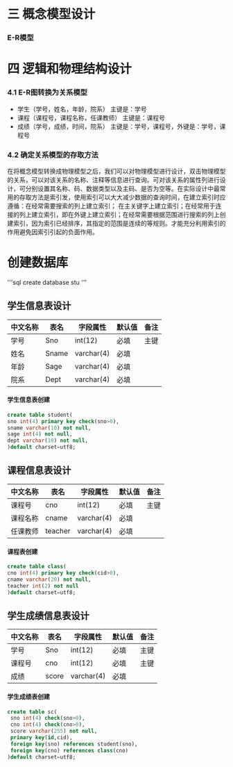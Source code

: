 # 三 概念模型设计
### E-R模型

# 四 逻辑和物理结构设计
### 4.1 E-R图转换为关系模型
- 学生（学号，姓名，年龄，院系） 主键是：学号
- 课程（课程号，课程名称，任课教师） 主键是：课程号
- 成绩（学号，成绩，时间，院系） 主键是：学号，课程号，外键是：学号，课程号

### 4.2 确定关系模型的存取方法
在将概念模型转换成物理模型之后，我们可以对物理模型进行设计，双击物理模型的关系，可以对该关系的名称、注释等信息进行查询。可对该关系的属性列进行设计，可分别设置其名称、码、数据类型以及主码、是否为空等。在实际设计中最常用的存取方法是索引发，使用索引可以大大减少数据的查询时间，在建立索引时应遵循：在经常需要搜索的列上建立索引；  在主关键字上建立索引；在经常用于连接的列上建立索引，即在外键上建立索引；在经常需要根据范围进行搜索的列上创建索引，因为索引已经排序，其指定的范围是连续的等规则。才能充分利用索引的作用避免因索引引起的负面作用。                                                  
# 创建数据库
'''sql
create database stu
'''


## 学生信息表设计
| 中文名称 | 表名 | 字段属性 | 默认值 | 备注 |
|---------|-----|---------|-------|------|
| 学号 | Sno | int(12) | 必填 | 主键 |
| 姓名 | Sname | varchar(4) | 必填 |  |
| 年龄 | Sage | varchar(4) | 必填 |  |
| 院系 | Dept | varchar(4) | 必填 |  |

 #### 学生信息表创建
  ```sql
create table student(
  sno int(4) primary key check(sno>0),
  sname varchar(10) not null,
  sage int(4) not null, 
  dept varchar(10) not null,
)default charset=utf8;
 ```

## 课程信息表设计
| 中文名称 | 表名 | 字段属性 | 默认值 | 备注 |
|---------|-----|---------|-------|------|
| 课程号 | cno | int(12) | 必填 | 主键 |
| 课程名称 | cname | varchar(4) | 必填 |  |
| 任课教师 | teacher | varchar(4) | 必填 |  |
 #### 课程表创建
 ```sql
 create table class( 
 cno int(4) primary key check(cid>0),
 cname varchar(20) not null,
 teacher int(2) not null
 )default charset=utf8;
 ```


## 学生成绩信息表设计
| 中文名称 | 表名 | 字段属性 | 默认值 | 备注 |
|---------|-----|---------|-------|------|
| 学号 | Sno | int(12) | 必填 | 主键 |
| 课程号 | cno | int(12) | 必填 |主键  |
| 成绩 | score | varchar(4) | 必填 |  |
 #### 学生成绩表创建
 ```sql
 create table sc( 
  sno int(4) check(sno>0),
  cno int(4) check(cno>0),
  score varchar(255) not null,
  primary key(id,cid),
  foreign key(sno) references student(sno),
  foreign key(cno) references class(cno)
 )default charset=utf8;
 ```

